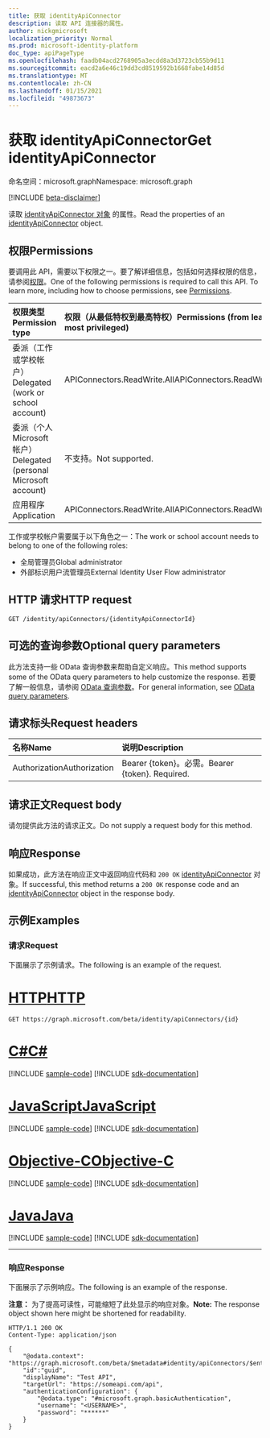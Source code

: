 ```yaml
---
title: 获取 identityApiConnector
description: 读取 API 连接器的属性。
author: nickgmicrosoft
localization_priority: Normal
ms.prod: microsoft-identity-platform
doc_type: apiPageType
ms.openlocfilehash: faadb04acd2768905a3ecdd8a3d3723cb55b9d11
ms.sourcegitcommit: eacd2a6e46c19dd3cd8519592b1668fabe14d85d
ms.translationtype: MT
ms.contentlocale: zh-CN
ms.lasthandoff: 01/15/2021
ms.locfileid: "49873673"
---
```

# <a name="get-identityapiconnector"></a><span data-ttu-id="0ac90-103">获取 identityApiConnector</span><span class="sxs-lookup"><span data-stu-id="0ac90-103">Get identityApiConnector</span></span>

<span data-ttu-id="0ac90-104">命名空间：microsoft.graph</span><span class="sxs-lookup"><span data-stu-id="0ac90-104">Namespace: microsoft.graph</span></span>

[!INCLUDE [beta-disclaimer](../../includes/beta-disclaimer.md)]

<span data-ttu-id="0ac90-105">读取 [identityApiConnector 对象](../resources/identityapiconnector.md) 的属性。</span><span class="sxs-lookup"><span data-stu-id="0ac90-105">Read the properties of an [identityApiConnector](../resources/identityapiconnector.md) object.</span></span>

## <a name="permissions"></a><span data-ttu-id="0ac90-106">权限</span><span class="sxs-lookup"><span data-stu-id="0ac90-106">Permissions</span></span>

<span data-ttu-id="0ac90-p101">要调用此 API，需要以下权限之一。要了解详细信息，包括如何选择权限的信息，请参阅[权限](/graph/permissions-reference)。</span><span class="sxs-lookup"><span data-stu-id="0ac90-p101">One of the following permissions is required to call this API. To learn more, including how to choose permissions, see [Permissions](/graph/permissions-reference).</span></span>

| <span data-ttu-id="0ac90-109">权限类型</span><span class="sxs-lookup"><span data-stu-id="0ac90-109">Permission type</span></span>                        | <span data-ttu-id="0ac90-110">权限（从最低特权到最高特权）</span><span class="sxs-lookup"><span data-stu-id="0ac90-110">Permissions (from least to most privileged)</span></span> |
| :------------------------------------- | :------------------------------------------ |
| <span data-ttu-id="0ac90-111">委派（工作或学校帐户）</span><span class="sxs-lookup"><span data-stu-id="0ac90-111">Delegated (work or school account)</span></span>     | <span data-ttu-id="0ac90-112">APIConnectors.ReadWrite.All</span><span class="sxs-lookup"><span data-stu-id="0ac90-112">APIConnectors.ReadWrite.All</span></span> |
| <span data-ttu-id="0ac90-113">委派（个人 Microsoft 帐户）</span><span class="sxs-lookup"><span data-stu-id="0ac90-113">Delegated (personal Microsoft account)</span></span> | <span data-ttu-id="0ac90-114">不支持。</span><span class="sxs-lookup"><span data-stu-id="0ac90-114">Not supported.</span></span>  |
| <span data-ttu-id="0ac90-115">应用程序</span><span class="sxs-lookup"><span data-stu-id="0ac90-115">Application</span></span>                            | <span data-ttu-id="0ac90-116">APIConnectors.ReadWrite.All</span><span class="sxs-lookup"><span data-stu-id="0ac90-116">APIConnectors.ReadWrite.All</span></span> |

<span data-ttu-id="0ac90-117">工作或学校帐户需要属于以下角色之一：</span><span class="sxs-lookup"><span data-stu-id="0ac90-117">The work or school account needs to belong to one of the following roles:</span></span>

* <span data-ttu-id="0ac90-118">全局管理员</span><span class="sxs-lookup"><span data-stu-id="0ac90-118">Global administrator</span></span>
* <span data-ttu-id="0ac90-119">外部标识用户流管理员</span><span class="sxs-lookup"><span data-stu-id="0ac90-119">External Identity User Flow administrator</span></span>

## <a name="http-request"></a><span data-ttu-id="0ac90-120">HTTP 请求</span><span class="sxs-lookup"><span data-stu-id="0ac90-120">HTTP request</span></span>

<!-- {
  "blockType": "ignored"
}
-->

``` http
GET /identity/apiConnectors/{identityApiConnectorId}
```

## <a name="optional-query-parameters"></a><span data-ttu-id="0ac90-121">可选的查询参数</span><span class="sxs-lookup"><span data-stu-id="0ac90-121">Optional query parameters</span></span>
<span data-ttu-id="0ac90-122">此方法支持一些 OData 查询参数来帮助自定义响应。</span><span class="sxs-lookup"><span data-stu-id="0ac90-122">This method supports some of the OData query parameters to help customize the response.</span></span> <span data-ttu-id="0ac90-123">若要了解一般信息，请参阅 [OData 查询参数](/graph/query-parameters)。</span><span class="sxs-lookup"><span data-stu-id="0ac90-123">For general information, see [OData query parameters](/graph/query-parameters).</span></span>

## <a name="request-headers"></a><span data-ttu-id="0ac90-124">请求标头</span><span class="sxs-lookup"><span data-stu-id="0ac90-124">Request headers</span></span>
|<span data-ttu-id="0ac90-125">名称</span><span class="sxs-lookup"><span data-stu-id="0ac90-125">Name</span></span>|<span data-ttu-id="0ac90-126">说明</span><span class="sxs-lookup"><span data-stu-id="0ac90-126">Description</span></span>|
|:---|:---|
|<span data-ttu-id="0ac90-127">Authorization</span><span class="sxs-lookup"><span data-stu-id="0ac90-127">Authorization</span></span>|<span data-ttu-id="0ac90-p103">Bearer {token}。必需。</span><span class="sxs-lookup"><span data-stu-id="0ac90-p103">Bearer {token}. Required.</span></span>|

## <a name="request-body"></a><span data-ttu-id="0ac90-130">请求正文</span><span class="sxs-lookup"><span data-stu-id="0ac90-130">Request body</span></span>
<span data-ttu-id="0ac90-131">请勿提供此方法的请求正文。</span><span class="sxs-lookup"><span data-stu-id="0ac90-131">Do not supply a request body for this method.</span></span>

## <a name="response"></a><span data-ttu-id="0ac90-132">响应</span><span class="sxs-lookup"><span data-stu-id="0ac90-132">Response</span></span>

<span data-ttu-id="0ac90-133">如果成功，此方法在响应正文中返回响应代码和 `200 OK` [identityApiConnector](../resources/identityapiconnector.md) 对象。</span><span class="sxs-lookup"><span data-stu-id="0ac90-133">If successful, this method returns a `200 OK` response code and an [identityApiConnector](../resources/identityapiconnector.md) object in the response body.</span></span>

## <a name="examples"></a><span data-ttu-id="0ac90-134">示例</span><span class="sxs-lookup"><span data-stu-id="0ac90-134">Examples</span></span>

### <a name="request"></a><span data-ttu-id="0ac90-135">请求</span><span class="sxs-lookup"><span data-stu-id="0ac90-135">Request</span></span>

<span data-ttu-id="0ac90-136">下面展示了示例请求。</span><span class="sxs-lookup"><span data-stu-id="0ac90-136">The following is an example of the request.</span></span>


# <a name="http"></a>[<span data-ttu-id="0ac90-137">HTTP</span><span class="sxs-lookup"><span data-stu-id="0ac90-137">HTTP</span></span>](#tab/http)
<!-- {
  "blockType": "request",
  "name": "get_identityapiconnector"
}
-->

``` http
GET https://graph.microsoft.com/beta/identity/apiConnectors/{id}
```
# <a name="c"></a>[<span data-ttu-id="0ac90-138">C#</span><span class="sxs-lookup"><span data-stu-id="0ac90-138">C#</span></span>](#tab/csharp)
[!INCLUDE [sample-code](../includes/snippets/csharp/get-identityapiconnector-csharp-snippets.md)]
[!INCLUDE [sdk-documentation](../includes/snippets/snippets-sdk-documentation-link.md)]

# <a name="javascript"></a>[<span data-ttu-id="0ac90-139">JavaScript</span><span class="sxs-lookup"><span data-stu-id="0ac90-139">JavaScript</span></span>](#tab/javascript)
[!INCLUDE [sample-code](../includes/snippets/javascript/get-identityapiconnector-javascript-snippets.md)]
[!INCLUDE [sdk-documentation](../includes/snippets/snippets-sdk-documentation-link.md)]

# <a name="objective-c"></a>[<span data-ttu-id="0ac90-140">Objective-C</span><span class="sxs-lookup"><span data-stu-id="0ac90-140">Objective-C</span></span>](#tab/objc)
[!INCLUDE [sample-code](../includes/snippets/objc/get-identityapiconnector-objc-snippets.md)]
[!INCLUDE [sdk-documentation](../includes/snippets/snippets-sdk-documentation-link.md)]

# <a name="java"></a>[<span data-ttu-id="0ac90-141">Java</span><span class="sxs-lookup"><span data-stu-id="0ac90-141">Java</span></span>](#tab/java)
[!INCLUDE [sample-code](../includes/snippets/java/get-identityapiconnector-java-snippets.md)]
[!INCLUDE [sdk-documentation](../includes/snippets/snippets-sdk-documentation-link.md)]

---


### <a name="response"></a><span data-ttu-id="0ac90-142">响应</span><span class="sxs-lookup"><span data-stu-id="0ac90-142">Response</span></span>

<span data-ttu-id="0ac90-143">下面展示了示例响应。</span><span class="sxs-lookup"><span data-stu-id="0ac90-143">The following is an example of the response.</span></span>

<span data-ttu-id="0ac90-144">**注意：** 为了提高可读性，可能缩短了此处显示的响应对象。</span><span class="sxs-lookup"><span data-stu-id="0ac90-144">**Note:** The response object shown here might be shortened for readability.</span></span>

<!-- {
  "blockType": "response",
  "truncated": true,
  "@odata.type": "microsoft.graph.identityApiConnector",
}
-->

``` http
HTTP/1.1 200 OK
Content-Type: application/json

{
    "@odata.context": "https://graph.microsoft.com/beta/$metadata#identity/apiConnectors/$entity",
    "id":"guid",
    "displayName": "Test API",
    "targetUrl": "https://someapi.com/api",
    "authenticationConfiguration": {
        "@odata.type": "#microsoft.graph.basicAuthentication",
        "username": "<USERNAME>",
        "password": "******"
    }
}
```
